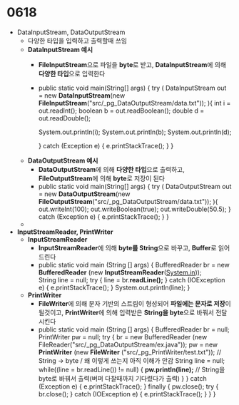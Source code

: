 # 0618

- DataInputStream, DataOutputStream
    - 다양한 타입을 입력하고 출력할때 쓰임
    - **DataInputStream 예시**
        - **FileInputStream**으로 파일을 **byte**로 받고, **DataInputStream**에 의해 **다양한 타입**으로 입력한다
        - public static void main(String[] args) {
            try (
                DataInputStream out = new **DataInputStream**(new **FileInputStream**("src/_pg_DataOutputStream/data.txt"));
            ){
                int i = out.readInt();
                boolean b = out.readBoolean();
                double d = out.readDouble();
        
        	System.out.println(i);
        	System.out.println(b);
        	System.out.println(d);
        
        	} catch (Exception e) {
        		e.printStackTrace();
        	}
        }
    - **DataOutputStream 예시**
        - **DataOutputStream**에 의해 **다양한 타입**으로 출력하고, **FileOutputStream**에 의해 **byte**로 저장이 된다
        - public static void main(String[] args) {
            try (
                DataOutputStream out = new **DataOutputStream**(new **FileOutputStream**("src/_pg_DataOutputStream/data.txt"));
            ){
                out.writeInt(100);
                out.writeBoolean(true);
                out.writeDouble(50.5);
            } catch (Exception e) {
        	e.printStackTrace();
        	}
        }
    - 
- **InputStreamReader, PrintWriter**
    - **InputStreamReader**
        - **InputStreamReader**에 의해 **byte를 String**으로 바꾸고, **Buffer**로 읽어드린다
        - public static void main (String [] args) {
            BufferedReader br = new **BufferedReader** (new **InputStreamReader**([System.in](http://system.in/)));  
            String line = null;
            try {
        	line = br.**readLine();**
            } catch (IOException e) {
        	e.printStackTrace();
            }
            System.out.println(line);
        }
    - **PrintWriter**
        - **FileWriter**에 의해 문자 기반의 스트림이 형성되어 **파일에는 문자로 저장**이 될것이고, **PrintWriter**에 의해 입력받은 **String을 byte**으로 바꿔서 전달시킨다
        - public static void main (String [] args) {
            BufferedReader br = null;
            PrintWriter pw = null;
            try {
                br = new BufferedReader (new FileReader("src/_pg_DataOutputStream/ex.java"));
                pw = new **PrintWriter** (new **FileWriter** ("src/_pg_PrintWriter/test.txt"));   //  String -> byte  / 왜 이렇게 쓰는지 아직 이해가 안감
                String line = null;
                while((line = br.readLine()) != null) {
                    **pw.println(line);**   //  String을 byte로 바꿔서 출력(버퍼 다찰때까지 기다렸다가 출력)
                }
        } catch (Exception e) {
            e.printStackTrace();
        } finally {
            pw.close();
            try {
                br.close();
            } catch (IOException e) {
                e.printStackTrace();
        	}
            }
        }
